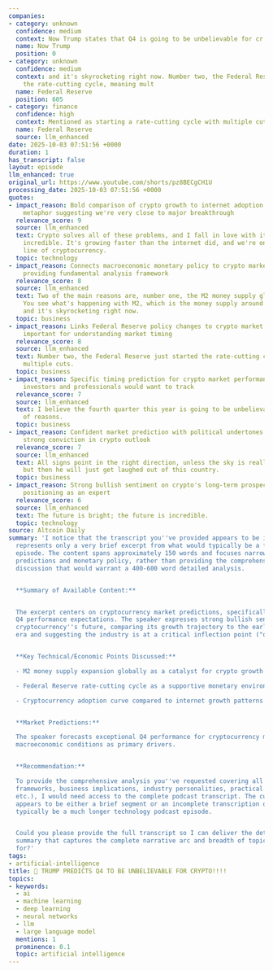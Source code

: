 ```yaml
---
companies:
- category: unknown
  confidence: medium
  context: Now Trump states that Q4 is going to be unbelievable for cr
  name: Now Trump
  position: 0
- category: unknown
  confidence: medium
  context: and it's skyrocketing right now. Number two, the Federal Reserve just started
    the rate-cutting cycle, meaning mult
  name: Federal Reserve
  position: 605
- category: finance
  confidence: high
  context: Mentioned as starting a rate-cutting cycle with multiple cuts expected
  name: Federal Reserve
  source: llm_enhanced
date: 2025-10-03 07:51:56 +0000
duration: 1
has_transcript: false
layout: episode
llm_enhanced: true
original_url: https://www.youtube.com/shorts/pz8BECgCH1U
processing_date: 2025-10-03 07:51:56 +0000
quotes:
- impact_reason: Bold comparison of crypto growth to internet adoption with sports
    metaphor suggesting we're very close to major breakthrough
  relevance_score: 9
  source: llm_enhanced
  text: Crypto solves all of these problems, and I fall in love with it. I think it's
    incredible. It's growing faster than the internet did, and we're on the one-yard
    line of cryptocurrency.
  topic: technology
- impact_reason: Connects macroeconomic monetary policy to crypto market dynamics,
    providing fundamental analysis framework
  relevance_score: 8
  source: llm_enhanced
  text: Two of the main reasons are, number one, the M2 money supply globally is exploding.
    You see what's happening with M2, which is the money supply around the world,
    and it's skyrocketing right now.
  topic: business
- impact_reason: Links Federal Reserve policy changes to crypto market conditions,
    important for understanding market timing
  relevance_score: 8
  source: llm_enhanced
  text: Number two, the Federal Reserve just started the rate-cutting cycle, meaning
    multiple cuts.
  topic: business
- impact_reason: Specific timing prediction for crypto market performance that tech
    investors and professionals would want to track
  relevance_score: 7
  source: llm_enhanced
  text: I believe the fourth quarter this year is going to be unbelievable for a host
    of reasons.
  topic: business
- impact_reason: Confident market prediction with political undertones, suggesting
    strong conviction in crypto outlook
  relevance_score: 7
  source: llm_enhanced
  text: All signs point in the right direction, unless the sky is really off its rocker,
    but then he will just get laughed out of this country.
  topic: business
- impact_reason: Strong bullish sentiment on crypto's long-term prospects from someone
    positioning as an expert
  relevance_score: 6
  source: llm_enhanced
  text: The future is bright; the future is incredible.
  topic: technology
source: Altcoin Daily
summary: 'I notice that the transcript you''ve provided appears to be incomplete or
  represents only a very brief excerpt from what would typically be a full podcast
  episode. The content spans approximately 150 words and focuses narrowly on cryptocurrency
  predictions and monetary policy, rather than providing the comprehensive tech industry
  discussion that would warrant a 400-600 word detailed analysis.


  **Summary of Available Content:**


  The excerpt centers on cryptocurrency market predictions, specifically referencing
  Q4 performance expectations. The speaker expresses strong bullish sentiment about
  cryptocurrency''s future, comparing its growth trajectory to the early internet
  era and suggesting the industry is at a critical inflection point ("one-yard line").


  **Key Technical/Economic Points Discussed:**

  - M2 money supply expansion globally as a catalyst for crypto growth

  - Federal Reserve rate-cutting cycle as a supportive monetary environment

  - Cryptocurrency adoption curve compared to internet growth patterns


  **Market Predictions:**

  The speaker forecasts exceptional Q4 performance for cryptocurrency markets, citing
  macroeconomic conditions as primary drivers.


  **Recommendation:**

  To provide the comprehensive analysis you''ve requested covering all 10 areas (technical
  frameworks, business implications, industry personalities, practical applications,
  etc.), I would need access to the complete podcast transcript. The current excerpt
  appears to be either a brief segment or an incomplete transcription of what would
  typically be a much longer technology podcast episode.


  Could you please provide the full transcript so I can deliver the detailed, informative
  summary that captures the complete narrative arc and breadth of topics you''re looking
  for?'
tags:
- artificial-intelligence
title: 🚨 TRUMP PREDICTS Q4 TO BE UNBELIEVABLE FOR CRYPTO!!!!
topics:
- keywords:
  - ai
  - machine learning
  - deep learning
  - neural networks
  - llm
  - large language model
  mentions: 1
  prominence: 0.1
  topic: artificial intelligence
---
```


<!-- Episode automatically generated from analysis data -->
<!-- Processing completed: 2025-10-03 07:51:56 UTC -->
